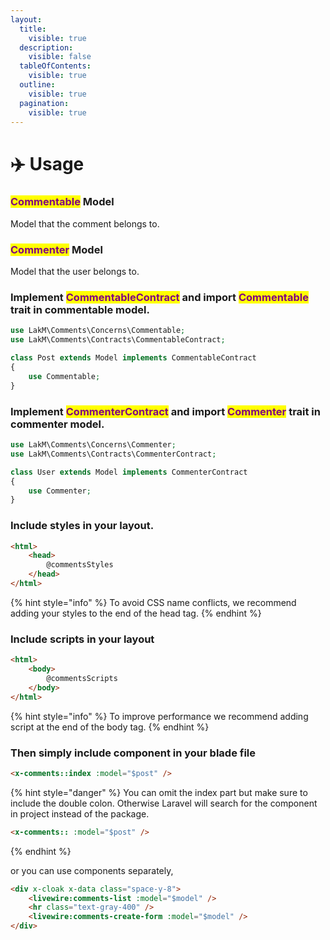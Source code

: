 ```yaml
---
layout:
  title:
    visible: true
  description:
    visible: false
  tableOfContents:
    visible: true
  outline:
    visible: true
  pagination:
    visible: true
---
```


# ✈️ Usage

### <mark style="color:purple;">Commentable</mark> Model

Model that the comment belongs to.

### <mark style="color:purple;">Commenter</mark> Model

Model that the user belongs to.

### Implement <mark style="color:purple;">CommentableContract</mark> and import <mark style="color:purple;">Commentable</mark> trait in commentable model.

```php
use LakM\Comments\Concerns\Commentable;
use LakM\Comments\Contracts\CommentableContract;

class Post extends Model implements CommentableContract
{
    use Commentable;
}
```

### Implement <mark style="color:purple;">CommenterContract</mark> and import <mark style="color:purple;">Commenter</mark> trait in commenter model.

```php
use LakM\Comments\Concerns\Commenter;
use LakM\Comments\Contracts\CommenterContract;

class User extends Model implements CommenterContract
{
    use Commenter;
}
```

### Include styles in your layout.

```html
<html>
    <head>
        @commentsStyles
    </head>
</html>
```

{% hint style="info" %}
To avoid CSS name conflicts, we recommend adding your styles to the end of the head tag.
{% endhint %}

### Include scripts in your layout

```html
<html>
    <body>
        @commentsScripts
    </body>
</html>
```

{% hint style="info" %}
To improve performance we recommend adding script at the end of the body tag.
{% endhint %}

### Then simply include component in your blade file

```html
<x-comments::index :model="$post" />
```

{% hint style="danger" %}
You can omit the index part but make sure to include the double colon. Otherwise Laravel will search for the component in project instead of the package.

```html
<x-comments:: :model="$post" />
```
{% endhint %}

or you can use components separately,

```html
<div x-cloak x-data class="space-y-8">
    <livewire:comments-list :model="$model" />
    <hr class="text-gray-400" />
    <livewire:comments-create-form :model="$model" />
</div>

```
